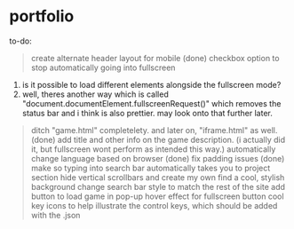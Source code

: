 # portfolio
 
to-do:
> create alternate header layout for mobile (done)
> checkbox option to stop automatically going into fullscreen
1. is it possible to load different elements alongside the fullscreen mode?
2. well, theres another way which is called "document.documentElement.fullscreenRequest()" which removes the status bar and i think is also prettier. may look onto that further later.
> ditch "game.html" completelety. and later on, "iframe.html" as well.  (done)
> add title and other info on the game description. (i actually did it, but fullscreen wont perform as intended this way.)
> automatically change language based on browser (done)
> fix padding issues (done)
> make so typing into search bar automatically takes you to project section
> hide vertical scrollbars and create my own
> find a cool, stylish background
> change search bar style to match the rest of the site
> add button to load game in pop-up
> hover effect for fullscreen button
> cool key icons to help illustrate the control keys, which should be added with the .json
